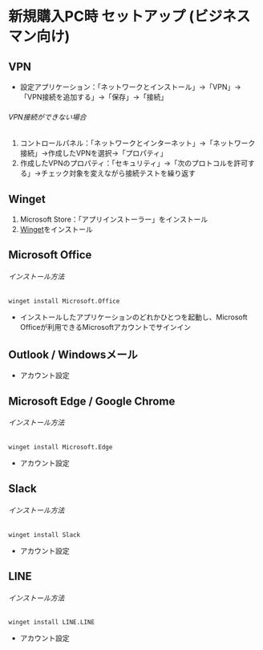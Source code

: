# 新規購入PC時 セットアップ (ビジネスマン向け)

## VPN

- 設定アプリケーション：「ネットワークとインストール」→「VPN」→「VPN接続を追加する」→「保存」→「接続」

###### VPN接続ができない場合

1. コントロールパネル：「ネットワークとインターネット」→「ネットワーク接続」→作成したVPNを選択→「プロパティ」
2. 作成したVPNのプロパティ：「セキュリティ」→「次のプロトコルを許可する」→チェック対象を変えながら接続テストを繰り返す

## Winget

1. Microsoft Store：「アプリインストーラー」をインストール
2. [Winget](https://github.com/microsoft/winget-cli/releases)をインストール

## Microsoft Office

###### インストール方法

    winget install Microsoft.Office

- インストールしたアプリケーションのどれかひとつを起動し、Microsoft Officeが利用できるMicrosoftアカウントでサインイン

## Outlook / Windowsメール

- アカウント設定

## Microsoft Edge / Google Chrome

###### インストール方法

    winget install Microsoft.Edge

- アカウント設定

## Slack

###### インストール方法

    winget install Slack

- アカウント設定

## LINE

###### インストール方法

    winget install LINE.LINE

- アカウント設定

